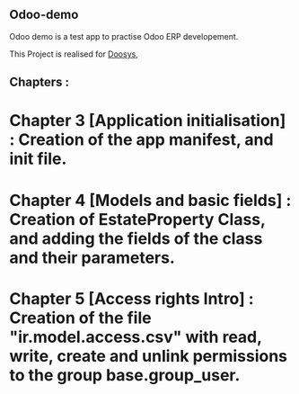 Odoo-demo
---------

Odoo demo is a test app to practise Odoo ERP developement.

This Project is realised for <a href="https://www.doosys.ma">Doosys</a>,

Chapters :
----------

# Chapter 3 [Application initialisation] : Creation of the app manifest, and init file.
# Chapter 4 [Models and basic fields] : Creation of EstateProperty Class, and adding the fields of the class and their parameters.
# Chapter 5 [Access rights Intro] : Creation of the file "ir.model.access.csv" with read, write, create and unlink permissions to the group base.group_user.
